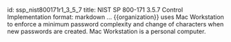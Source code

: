 id: ssp_nist800171r1_3_5_7
title: NIST SP 800-171 3.5.7 Control Implementation
format: markdown
...
{{organization}} uses Mac Workstation to enforce a minimum password complexity and change of characters when new passwords are created. Mac Workstation is a personal computer.

